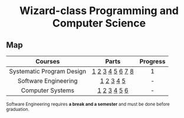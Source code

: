 <div align="center" style="text-align: center">
<h1>Wizard-class Programming and Computer Science</h1>
</div>

## Map
Courses | Parts | Progress
:--: | :--: | :--:
Systematic Program Design | [1](https://www.edx.org/learn/coding/university-of-british-columbia-how-to-code-simple-data) [2](https://www.edx.org/learn/coding/university-of-british-columbia-how-to-code-complex-data) [3](https://course.ccs.neu.edu/cs2510sp22/index.html) [4](https://course.ccs.neu.edu/cs3500f19/) [5](https://www.coursera.org/learn/programming-languages) [6](https://www.coursera.org/learn/programming-languages-part-b) [7](https://www.coursera.org/learn/programming-languages-part-c) [8](https://www.coursera.org/specializations/algorithms)| 1
Software Engineering | [1](https://missing.csail.mit.edu/) [2](https://learngitbranching.js.org/) [3](https://www.edx.org/learn/software-engineering/university-of-british-columbia-software-engineering-introduction) [4](https://fullstackopen.com/en/) [5](https://www.theodinproject.com/paths/full-stack-javascript/courses/getting-hired) | -
Computer Systems |  [1](https://htdp.org/) [2](https://mitp-content-server.mit.edu/books/content/sectbyfn/books_pres_0/6515/sicp.zip/index.html) [3](https://csapp.cs.cmu.edu/) [4](https://www.edx.org/learn/computer-science/stanford-university-compilers) [5](https://doc.rust-lang.org/book/) [6](https://www.manning.com/books/rust-in-action) | -

<sub>Software Engineering requires **a break and a semester** and must be done before graduation.</sub>